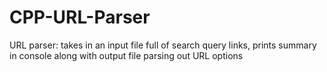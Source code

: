 # CPP-URL-Parser
URL parser: takes in an input file full of search query links, prints summary in console along with output file parsing out URL options
